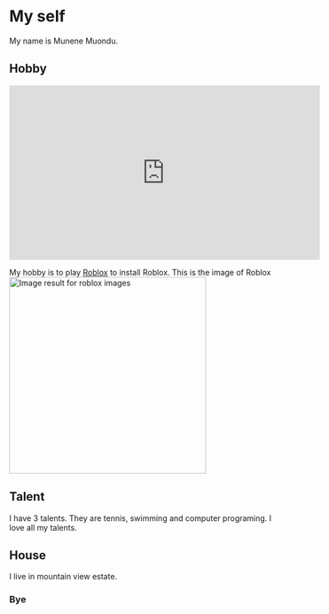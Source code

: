 # My self

My name is Munene Muondu.

## Hobby

<iframe width="560" height="315" src="https://www.youtube.com/embed/XYX-IZa3rNs" frameborder="0" allow="accelerometer; autoplay; encrypted-media; gyroscope; picture-in-picture" allowfullscreen></iframe>

My hobby is to play [Roblox](https://www.roblox.com/) to install Roblox.
This is the image of Roblox
<img class="irc_mi" src="https://images-na.ssl-images-amazon.com/images/I/61e5EOxEANL._SY355_.png" width="355" height="355" style="" alt="Image result for roblox images">
## Talent
I have 3 talents. They are tennis, swimming and computer programing. I love all my talents.

## House
I live in mountain view estate.

### Bye